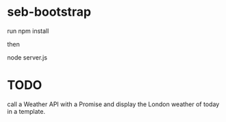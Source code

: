 # seb-bootstrap

run npm install

then

node server.js

# TODO

call a Weather API with a Promise and display the London weather of today in a template.
